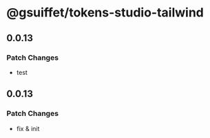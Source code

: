 # @gsuiffet/tokens-studio-tailwind

## 0.0.13

### Patch Changes

- test

## 0.0.13

### Patch Changes

- fix & init
